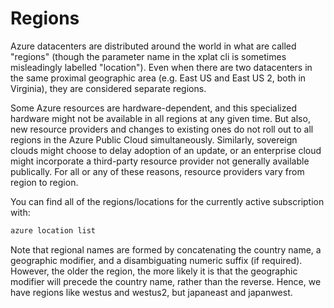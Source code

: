 Regions
=======
Azure datacenters are distributed around the world in what are called
"regions" (though the parameter name in the xplat cli is sometimes
misleadingly labelled "location").  Even when there are two datacenters
in the same proximal geographic area (e.g. East US and East US 2, both
in Virginia), they are considered separate regions.

Some Azure resources are hardware-dependent, and this specialized hardware
might not be available in all regions at any given time.  But also, new
resource providers and changes to existing ones do not roll out to
all regions in the Azure Public Cloud simultaneously.  Similarly, sovereign
clouds might choose to delay adoption of an update, or an enterprise cloud
might incorporate a third-party resource provider not generally available
publically.  For all or any of these reasons, resource providers vary from 
region to region.

You can find all of the regions/locations for the currently active
subscription with:

```bash
azure location list
```

Note that regional names are formed by concatenating the country name, 
a geographic modifier, and a disambiguating numeric suffix (if required).
However, the older the region, the more likely it is that the geographic
modifier will precede the country name, rather than the reverse.  Hence,
we have regions like westus and westus2, but japaneast and japanwest.
